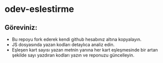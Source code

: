 # odev-eslestirme
## Göreviniz:
- Bu repoyu fork ederek kendi github hesabınız altına kopyalayın. 
- JS dosyasında yazan kodları detaylıca analiz edin.
- Eşleşen kart sayısı yazan metnin yanına her kart eşleşmesinde bir artan şekilde sayı yazdıran kodları yazın ve reponuzu güncelleyin.

